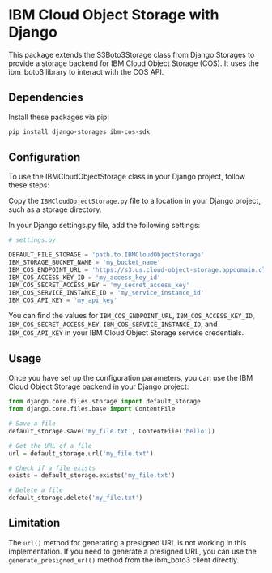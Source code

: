 # IBM Cloud Object Storage with Django

This package extends the S3Boto3Storage class from Django Storages to provide a storage backend for IBM Cloud Object Storage (COS). It uses the ibm_boto3 library to interact with the COS API.

## Dependencies
Install these packages via pip:

```bash
pip install django-storages ibm-cos-sdk
```
## Configuration

To use the IBMCloudObjectStorage class in your Django project, follow these steps:

Copy the `IBMCloudObjectStorage.py` file to a location in your Django project, such as a storage directory.

In your Django settings.py file, add the following settings:

```python
# settings.py

DEFAULT_FILE_STORAGE = 'path.to.IBMCloudObjectStorage'
IBM_STORAGE_BUCKET_NAME = 'my_bucket_name'
IBM_COS_ENDPOINT_URL = 'https://s3.us.cloud-object-storage.appdomain.cloud'
IBM_COS_ACCESS_KEY_ID = 'my_access_key_id'
IBM_COS_SECRET_ACCESS_KEY = 'my_secret_access_key'
IBM_COS_SERVICE_INSTANCE_ID = 'my_service_instance_id'
IBM_COS_API_KEY = 'my_api_key'
```
You can find the values for `IBM_COS_ENDPOINT_URL`, `IBM_COS_ACCESS_KEY_ID`, `IBM_COS_SECRET_ACCESS_KEY`, `IBM_COS_SERVICE_INSTANCE_ID`, and `IBM_COS_API_KEY` in your IBM Cloud Object Storage service credentials.

## Usage
Once you have set up the configuration parameters, you can use the IBM Cloud Object Storage backend in your Django project:

```python
from django.core.files.storage import default_storage
from django.core.files.base import ContentFile

# Save a file
default_storage.save('my_file.txt', ContentFile('hello'))

# Get the URL of a file
url = default_storage.url('my_file.txt')

# Check if a file exists
exists = default_storage.exists('my_file.txt')

# Delete a file
default_storage.delete('my_file.txt')
```
## Limitation
The `url()` method for generating a presigned URL is not working in this implementation. If you need to generate a presigned URL, you can use the `generate_presigned_url()` method from the ibm_boto3 client directly.